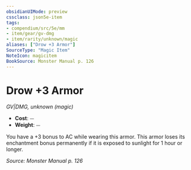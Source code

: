 ```yaml
---
obsidianUIMode: preview
cssclass: json5e-item
tags:
- compendium/src/5e/mm
- item/gear/gv-dmg
- item/rarity/unknown/magic
aliases: ["Drow +3 Armor"]
SourceType: "Magic Item"
NoteIcon: magicitem
BookSource: Monster Manual p. 126
---
```

# Drow +3 Armor
*GV|DMG, unknown (magic)*  

- **Cost**: ⏤
- **Weight**: ⏤

You have a +3 bonus to AC while wearing this armor. This armor loses its enchantment bonus permanently if it is exposed to sunlight for 1 hour or longer.

*Source: Monster Manual p. 126*